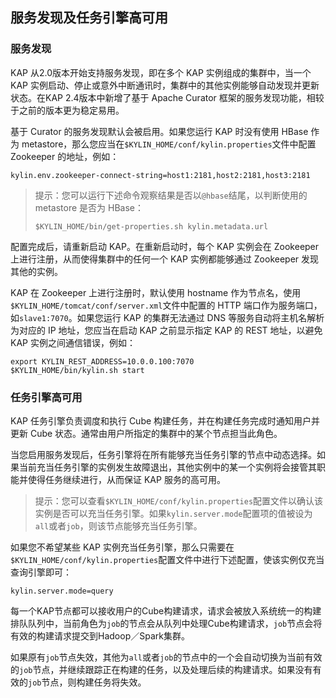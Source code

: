## 服务发现及任务引擎高可用

### 服务发现
KAP 从2.0版本开始支持服务发现，即在多个 KAP 实例组成的集群中，当一个 KAP 实例启动、停止或意外中断通讯时，集群中的其他实例能够自动发现并更新状态。在KAP 2.4版本中新增了基于 Apache Curator 框架的服务发现功能，相较于之前的版本更为稳定易用。

基于 Curator 的服务发现默认会被启用。如果您运行 KAP 时没有使用 HBase 作为 metastore，那么您应当在`$KYLIN_HOME/conf/kylin.properties`文件中配置 Zookeeper 的地址，例如：

```properties
kylin.env.zookeeper-connect-string=host1:2181,host2:2181,host3:2181
```

> 提示：您可以运行下述命令观察结果是否以`@hbase`结尾，以判断使用的 metastore 是否为 HBase：
>
> ```shell
> $KYLIN_HOME/bin/get-properties.sh kylin.metadata.url
> ```

配置完成后，请重新启动 KAP。在重新启动时，每个 KAP 实例会在 Zookeeper 上进行注册，从而使得集群中的任何一个 KAP 实例都能够通过 Zookeeper 发现其他的实例。

KAP 在 Zookeeper 上进行注册时，默认使用 hostname 作为节点名，使用`$KYLIN_HOME/tomcat/conf/server.xml`文件中配置的 HTTP 端口作为服务端口，如`slave1:7070`。如果您运行 KAP 的集群无法通过 DNS 等服务自动将主机名解析为对应的 IP 地址，您应当在启动 KAP 之前显示指定 KAP 的 REST 地址，以避免 KAP 实例之间通信错误，例如：

```shell
export KYLIN_REST_ADDRESS=10.0.0.100:7070
$KYLIN_HOME/bin/kylin.sh start
```

### 任务引擎高可用

KAP 任务引擎负责调度和执行 Cube 构建任务，并在构建任务完成时通知用户并更新 Cube 状态。通常由用户所指定的集群中的某个节点担当此角色。

当您启用服务发现后，任务引擎将在所有能够充当任务引擎的节点中动态选择。如果当前充当任务引擎的实例发生故障退出，其他实例中的某一个实例将会接管其职能并使得任务继续进行，从而保证 KAP 服务的高可用。

> 提示：您可以查看`$KYLIN_HOME/conf/kylin.properties`配置文件以确认该实例是否可以充当任务引擎。如果`kylin.server.mode`配置项的值被设为`all`或者`job`，则该节点能够充当任务引擎。

如果您不希望某些 KAP 实例充当任务引擎，那么只需要在`$KYLIN_HOME/conf/kylin.properties`配置文件中进行下述配置，使该实例仅充当查询引擎即可：

```properties
kylin.server.mode=query
```

每一个KAP节点都可以接收用户的Cube构建请求，请求会被放入系统统一的构建排队队列中，当前角色为`job`的节点会从队列中处理Cube构建请求，`job`节点会将有效的构建请求提交到Hadoop／Spark集群。

如果原有`job`节点失效，其他为`all`或者`job`的节点中的一个会自动切换为当前有效的`job`节点，并继续跟踪正在构建的任务，以及处理后续的构建请求。如果没有有效的`job`节点，则构建任务将失效。
